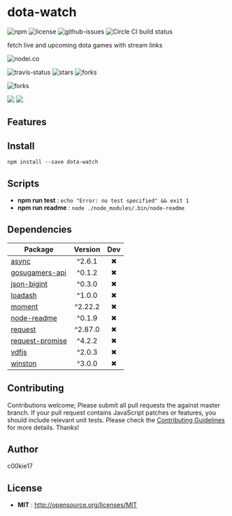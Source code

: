 # dota-watch

![npm](https://img.shields.io/npm/v/dota-watch.svg) ![license](https://img.shields.io/npm/l/dota-watch.svg) ![github-issues](https://img.shields.io/github/issues/c00kie17/dota-watch.svg)  ![Circle CI build status](https://circleci.com/gh/c00kie17/dota-watch.svg?style=svg)

fetch live and upcoming dota games with stream links

![nodei.co](https://nodei.co/npm/dota-watch.png?downloads=true&downloadRank=true&stars=true)

![travis-status](https://img.shields.io/travis/c00kie17/dota-watch.svg)
![stars](https://img.shields.io/github/stars/c00kie17/dota-watch.svg)
![forks](https://img.shields.io/github/forks/c00kie17/dota-watch.svg)

![forks](https://img.shields.io/github/forks/c00kie17/dota-watch.svg)

![](https://david-dm.org/c00kie17/dota-watch/status.svg)
![](https://david-dm.org/c00kie17/dota-watch/dev-status.svg)

## Features


## Install

`npm install --save dota-watch`


## Scripts

 - **npm run test** : `echo "Error: no test specified" && exit 1`
 - **npm run readme** : `node ./node_modules/.bin/node-readme`

## Dependencies

Package | Version | Dev
--- |:---:|:---:
[async](https://www.npmjs.com/package/async) | ^2.6.1 | ✖
[gosugamers-api](https://www.npmjs.com/package/gosugamers-api) | ^0.1.2 | ✖
[json-bigint](https://www.npmjs.com/package/json-bigint) | ^0.3.0 | ✖
[loadash](https://www.npmjs.com/package/loadash) | ^1.0.0 | ✖
[moment](https://www.npmjs.com/package/moment) | ^2.22.2 | ✖
[node-readme](https://www.npmjs.com/package/node-readme) | ^0.1.9 | ✖
[request](https://www.npmjs.com/package/request) | ^2.87.0 | ✖
[request-promise](https://www.npmjs.com/package/request-promise) | ^4.2.2 | ✖
[vdfjs](https://www.npmjs.com/package/vdfjs) | ^2.0.3 | ✖
[winston](https://www.npmjs.com/package/winston) | ^3.0.0 | ✖


## Contributing

Contributions welcome; Please submit all pull requests the against master branch. If your pull request contains JavaScript patches or features, you should include relevant unit tests. Please check the [Contributing Guidelines](contributng.md) for more details. Thanks!

## Author

c00kie17

## License

 - **MIT** : http://opensource.org/licenses/MIT
